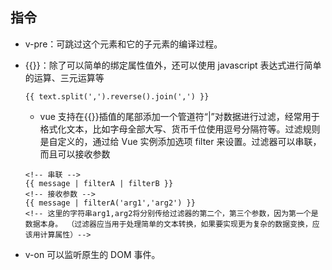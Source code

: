 ## 指令

- v-pre：可跳过这个元素和它的子元素的编译过程。

- {{}}：除了可以简单的绑定属性值外，还可以使用 javascript 表达式进行简单的运算、三元运算等

  ```
  {{ text.split(',').reverse().join(',') }}
  ```

  - vue 支持在{{}}插值的尾部添加一个管道符“|”对数据进行过滤，经常用于格式化文本，比如字母全部大写、货币千位使用逗号分隔符等。过滤规则是自定义的，通过给 Vue 实例添加选项 filter 来设置。过滤器可以串联，而且可以接收参数

  ```
  <!-- 串联 -->
  {{ message | filterA | filterB }}
  <!-- 接收参数 -->
  {{ message | filterA('arg1','arg2') }}
  <!-- 这里的字符串arg1,arg2将分别传给过滤器的第二个，第三个参数，因为第一个是数据本身。 （过滤器应当用于处理简单的文本转换，如果要实现更为复杂的数据变换，应该用计算属性）-->
  ```

- v-on 可以监听原生的 DOM 事件。
